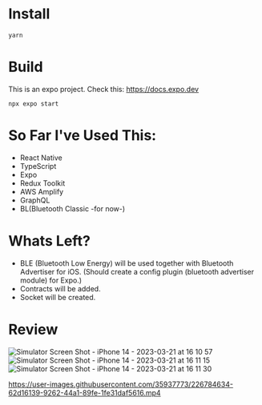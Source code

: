 # Install
```console
yarn
```
# Build
This is an expo project. Check this: https://docs.expo.dev
```console
npx expo start
```
# So Far I've Used This:
- React Native
- TypeScript
- Expo
- Redux Toolkit
- AWS Amplify
- GraphQL
- BL(Bluetooth Classic -for now-)
# Whats Left?
- BLE (Bluetooth Low Energy) will be used together with Bluetooth Advertiser for iOS. (Should create a config plugin (bluetooth advertiser module) for Expo.)
- Contracts will be added.
- Socket will be created.
# Review
![Simulator Screen Shot - iPhone 14 - 2023-03-21 at 16 10 57](https://user-images.githubusercontent.com/35937773/226784590-908e2d5e-0007-4376-b34f-65eadfebf558.png)
![Simulator Screen Shot - iPhone 14 - 2023-03-21 at 16 11 15](https://user-images.githubusercontent.com/35937773/226784610-4a3d674e-6527-4278-b61d-1fc2bded4413.png)
![Simulator Screen Shot - iPhone 14 - 2023-03-21 at 16 11 30](https://user-images.githubusercontent.com/35937773/226784618-31584428-7faa-4012-b3c7-477d0a7d8043.png)

https://user-images.githubusercontent.com/35937773/226784634-62d16139-9262-44a1-89fe-1fe31daf5616.mp4
